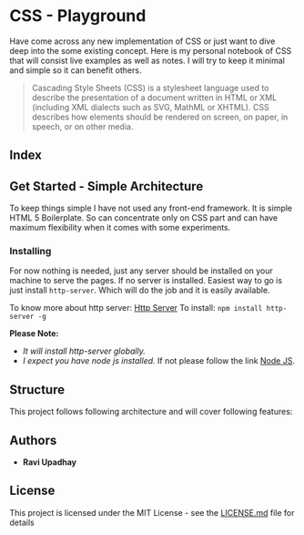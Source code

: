 # CSS - Playground

Have come across any new implementation of CSS or just want to dive deep into the some existing concept. 
Here is my personal notebook of CSS that will consist live examples as well as notes. I will try to keep 
it minimal and simple so it can benefit others.

> Cascading Style Sheets (CSS) is a stylesheet language used to describe the presentation of a document written in HTML or XML (including XML dialects such as SVG, MathML or XHTML). CSS describes how elements should be rendered on screen, on paper, in speech, or on other media.

## Index

## Get Started - Simple Architecture

To keep things simple I have not used any front-end framework. It is simple HTML 5 Boilerplate. So can concentrate only on CSS part and can have maximum flexibility when it comes with some experiments.

### Installing

For now nothing is needed, just any server should be installed on your machine to serve the pages.
If no server is installed. Easiest way to go is just install `http-server`. Which will do the job and 
it is easily available.

To know more about http server: [Http Server](https://www.npmjs.com/package/http-server)
To install: `npm install http-server -g` 

**Please Note:**
- *It will install http-server globally.*
- *I expect you have node js installed.* If not please follow the link [Node JS](https://nodejs.org/en/). 

## Structure

This project follows following architecture and will cover following features:

## Authors

* **Ravi Upadhay**

## License

This project is licensed under the MIT License - see the [LICENSE.md](LICENSE.md) file for details

